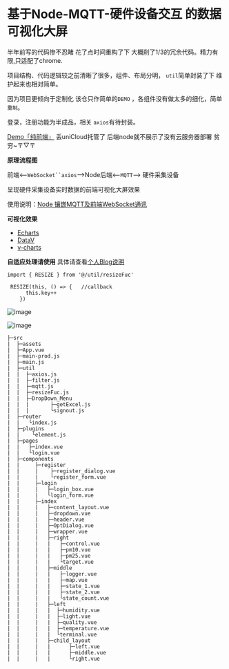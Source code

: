 # 基于Node-MQTT-硬件设备交互 的数据可视化大屏

半年前写的代码惨不忍睹 花了点时间重构了下 大概削了1/3的冗余代码。精力有限,只适配了chrome.

项目结构、代码逻辑较之前清晰了很多，组件、布局分明，  `util`简单封装了下 维护起来也相对简单。

因为项目更倾向于定制化 该仓只作简单的`DEMO`  ，各组件没有做太多的细化，简单`重制`。

登录，注册功能为半成品，相关 `axios`有待封装。

[Demo「纯前端」](https://static-62ce10ab-8126-44bf-9616-fe9fee9583b5.bspapp.com/)  丢uniCloud托管了 后端node就不展示了没有云服务器部署 贫穷~〒▽〒

**原理流程图**

前端<--`WebSocket``axios`-->Node后端<--`MQTT`--> 硬件采集设备

呈现硬件采集设备实时数据的前端可视化大屏效果   

使用说明：[Node 镶嵌MQTT及前端WebSocket通讯](https://wsz987.gitee.io/2021/01/30/node/Node-MQTT-WebSocket/)

**可视化效果**  

- [Echarts](https://echarts.apache.org/zh/index.html)
- [DataV](http://datav.jiaminghi.com/)
- [v-charts](https://v-charts.js.org/#/)

**自适应处理请使用**  具体请查看[个人Blog说明](https://wsz987.gitee.io/2021/01/31/vue/dataV-VCharts/)

```
import { RESIZE } from '@/util/resizeFuc'

 RESIZE(this, () => {   //callback
      this.key++
    })
```

![image](https://github.com/wsz987/DateScreen__MQTT_Vue/blob/master/src/assets/view.png?raw=true)

![image](https://github.com/wsz987/DateScreen__MQTT_Vue/blob/master/src/assets/layout.jpg?raw=true)


```
├─src
|  ├─assets
|  ├─App.vue
|  ├─main-prod.js
|  ├─main.js
|  ├─util
|  |  ├─axios.js
|  |  ├─filter.js
|  |  ├─mqtt.js
|  |  ├─resizeFuc.js
|  |  ├─DropDown_Menu
|  |  |       ├─getExcel.js
|  |  |       └signout.js
|  ├─router
|  |   └index.js
|  ├─plugins
|  |    └element.js
|  ├─pages
|  |   ├─index.vue
|  |   └login.vue
|  ├─components
|  |     ├─register
|  |     |    ├─register_dialog.vue
|  |     |    └register_form.vue
|  |     ├─login
|  |     |   ├─login_box.vue
|  |     |   └login_form.vue
|  |     ├─index
|  |     |   ├─content_layout.vue
|  |     |   ├─dropdown.vue
|  |     |   ├─header.vue
|  |     |   ├─OptDialog.vue
|  |     |   ├─wrapper.vue
|  |     |   ├─right
|  |     |   |   ├─control.vue
|  |     |   |   ├─pm10.vue
|  |     |   |   ├─pm25.vue
|  |     |   |   └target.vue
|  |     |   ├─middle
|  |     |   |   ├─logger.vue
|  |     |   |   ├─map.vue
|  |     |   |   ├─state_1.vue
|  |     |   |   ├─state_2.vue
|  |     |   |   └state_count.vue
|  |     |   ├─left
|  |     |   |  ├─humidity.vue
|  |     |   |  ├─light.vue
|  |     |   |  ├─quality.vue
|  |     |   |  ├─temperature.vue
|  |     |   |  └terminal.vue
|  |     |   ├─child_layout
|  |     |   |      ├─left.vue
|  |     |   |      ├─middle.vue
|  |     |   |      └right.vue
```
